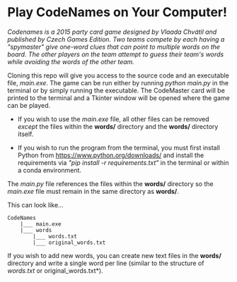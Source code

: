 # Play CodeNames on Your Computer! 

*Codenames is a 2015 party card game designed by Vlaada Chvátil and published by Czech Games Edition. Two teams compete by each having a "spymaster" give one-word clues that can point to multiple words on the board. The other players on the team attempt to guess their team's words while avoiding the words of the other team.*

Cloning this repo will give you access to the source code and an executable file, *main.exe*. The game can be run either by running *python main.py* in the terminal or by simply running the executable. The CodeMaster card will be printed to the terminal and a Tkinter window will be opened where the game can be played.

- If you wish to use the *main.exe* file, all other files can be removed *except* the files within the **words/** directory and the **words/** directory itself.

- If you wish to run the program from the terminal, you must first install Python from https://www.python.org/downloads/ and install the requirements via *"pip install -r requirements.txt"* in the terminal or within a conda environment.

The *main.py* file references the files within the **words/** directory so the *main.exe* file must remain in the same directory as **words/**.

This can look like...

    CodeNames
        |___ main.exe
        |___ words
            |___ words.txt
            |___ original_words.txt

If you wish to add new words, you can create new text files in the **words/** directory and write a single word per line (similar to the structure of *words.txt* or original_words.txt*).
